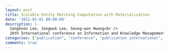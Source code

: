 ```yaml
---
layout: post
title: Scalable Entity Matching Computation with Materialization
date: '2011-02-01 00:00:00'
description: |-
  Sanghoon Lee, Jongwuk Lee, Seung-won Hwang<br />
  20th International conference on Information and Knowledge Management (CIKM), 2353-2356, 2011
categories: ["publication", "conference", "publication_international", "conference_international"]
comments: true
---
```

